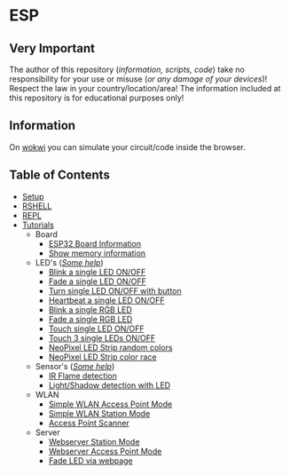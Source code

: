 # ESP

## Very Important

The author of this repository (_information, scripts, code_) take no responsibility for your use or misuse (_or any damage of your devices_)! Respect the law in your country/location/area! The information included at this repository is for educational purposes only!

## Information

On [wokwi](https://wokwi.com) you can simulate your circuit/code inside the browser.

## Table of Contents

- [Setup](./Setup/README.md)
- [RSHELL](./RSHELL/README.md)
- [REPL](./REPL/README.md)
- [Tutorials](./Tutorials/README.md)
  - Board
    - [ESP32 Board Information](./Tutorials/BOARD/esp32_info.py) 
    - [Show memory information](./Tutorials/BOARD/memory.py)
  - LED's (_[Some help](./Tutorials/LED/help.md)_)
    - [Blink a single LED ON/OFF](./Tutorials/LED/one_single_led_blink.py)
    - [Fade a single LED ON/OFF](./Tutorials/LED/one_single_led_fade.py)
    - [Turn single LED ON/OFF with button](./Tutorials/LED/one_single_led_btn.py)
    - [Heartbeat a single LED ON/OFF](./Tutorials/LED/one_single_led_heartbeat.py)
    - [Blink a single RGB LED](./Tutorials/LED/one_rgb_led_blink.py)
    - [Fade a single RGB LED](./Tutorials/LED/one_rgb_led_fade.py)
    - [Touch single LED ON/OFF](./Tutorials/LED/one_single_led_touch.py)
    - [Touch 3 single LEDs ON/OFF](./Tutorials/LED/three_single_led_touch.py)
    - [NeoPixel LED Strip random colors](./Tutorials/LED/neopixel_sidelight_strip_simple.py)
    - [NeoPixel LED Strip color race](./Tutorials/LED/neopixel_sidelight_strip_race.py)
  - Sensor's (_[Some help](./Tutorials/SENSORS/help.md)_)
    - [IR Flame detection](./Tutorials/SENSORS/ir_flame_detection.py)
    - [Light/Shadow detection with LED](./Tutorials/SENSORS/shadow_detection.py)
  - WLAN
    - [Simple WLAN Access Point Mode](./Tutorials/WiFi/wlan_access_point_mode.py)
    - [Simple WLAN Station Mode](./Tutorials/WiFi/wlan_station_mode.py)
    - [Access Point Scanner](./Tutorials/WiFi/access_point_scan.py)
  - Server
    - [Webserver Station Mode](./Tutorials/SERVER/webserver_station_mode.py)
    - [Webserver Access Point Mode](./Tutorials/SERVER/ap_time_info.py)
    - [Fade LED via webpage](./Tutorials/SERVER/fade_led_on_off.py)

